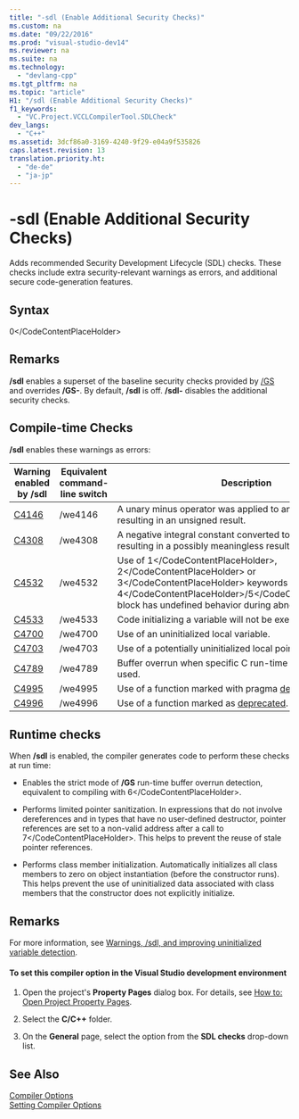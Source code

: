```yaml
---
title: "-sdl (Enable Additional Security Checks)"
ms.custom: na
ms.date: "09/22/2016"
ms.prod: "visual-studio-dev14"
ms.reviewer: na
ms.suite: na
ms.technology: 
  - "devlang-cpp"
ms.tgt_pltfrm: na
ms.topic: "article"
H1: "/sdl (Enable Additional Security Checks)"
f1_keywords: 
  - "VC.Project.VCCLCompilerTool.SDLCheck"
dev_langs: 
  - "C++"
ms.assetid: 3dcf86a0-3169-4240-9f29-e04a9f535826
caps.latest.revision: 13
translation.priority.ht: 
  - "de-de"
  - "ja-jp"
---
```

# -sdl (Enable Additional Security Checks)
Adds recommended Security Development Lifecycle (SDL) checks. These checks include extra security-relevant warnings as errors, and additional secure code-generation features.  
  
## Syntax  
  
<CodeContentPlaceHolder>0\</CodeContentPlaceHolder>  
## Remarks  
 **/sdl** enables a superset of the baseline security checks provided by [/GS](../vs140/-gs--buffer-security-check-.md) and overrides **/GS-**. By default, **/sdl** is off. **/sdl-** disables the additional security checks.  
  
## Compile-time Checks  
 **/sdl** enables these warnings as errors:  
  
|Warning enabled by /sdl|Equivalent command-line switch|Description|  
|------------------------------|-------------------------------------|-----------------|  
|[C4146](../vs140/compiler-warning--level-2--c4146.md)|/we4146|A unary minus operator was applied to an unsigned type, resulting in an unsigned result.|  
|[C4308](../vs140/compiler-warning--level-2--c4308.md)|/we4308|A negative integral constant converted to unsigned type, resulting in a possibly meaningless result.|  
|[C4532](../vs140/compiler-warning--level-1--c4532.md)|/we4532|Use of <CodeContentPlaceHolder>1\</CodeContentPlaceHolder>, <CodeContentPlaceHolder>2\</CodeContentPlaceHolder> or <CodeContentPlaceHolder>3\</CodeContentPlaceHolder> keywords in a <CodeContentPlaceHolder>4\</CodeContentPlaceHolder>/<CodeContentPlaceHolder>5\</CodeContentPlaceHolder> block has undefined behavior during abnormal termination.|  
|[C4533](../vs140/compiler-warning--level-1--c4533.md)|/we4533|Code initializing a variable will not be executed.|  
|[C4700](../vs140/compiler-warning--level-1-and-level-4--c4700.md)|/we4700|Use of an uninitialized local variable.|  
|[C4703](../vs140/compiler-warning--level-4--c4703.md)|/we4703|Use of a potentially uninitialized local pointer variable.|  
|[C4789](../vs140/compiler-warning--level-1--c4789.md)|/we4789|Buffer overrun when specific C run-time (CRT) functions are used.|  
|[C4995](../vs140/compiler-warning--level-3--c4995.md)|/we4995|Use of a function marked with pragma [deprecated](../vs140/deprecated--c-c---.md).|  
|[C4996](../vs140/compiler-warning--level-3--c4996.md)|/we4996|Use of a function marked as [deprecated](../vs140/deprecated--c---.md).|  
  
## Runtime checks  
 When **/sdl** is enabled, the compiler generates code to perform these checks at run time:  
  
-   Enables the strict mode of **/GS** run-time buffer overrun detection, equivalent to compiling with <CodeContentPlaceHolder>6\</CodeContentPlaceHolder>.  
  
-   Performs limited pointer sanitization. In expressions that do not involve dereferences and in types that have no user-defined destructor, pointer references are set to a non-valid address after a call to <CodeContentPlaceHolder>7\</CodeContentPlaceHolder>. This helps to prevent the reuse of stale pointer references.  
  
-   Performs class member initialization. Automatically initializes all class members to zero on object instantiation (before the constructor runs). This helps prevent the use of uninitialized data associated with class members that the constructor does not explicitly initialize.  
  
## Remarks  
 For more information, see [Warnings, /sdl, and improving uninitialized variable detection](http://go.microsoft.com/fwlink/p/?LinkId=331012).  
  
#### To set this compiler option in the Visual Studio development environment  
  
1.  Open the project's **Property Pages** dialog box. For details, see [How to: Open Project Property Pages](../vs140/how-to--open-project-property-pages.md).  
  
2.  Select the **C/C++** folder.  
  
3.  On the **General** page, select the option from the **SDL checks** drop-down list.  
  
## See Also  
 [Compiler Options](../vs140/compiler-options.md)   
 [Setting Compiler Options](../vs140/setting-compiler-options.md)